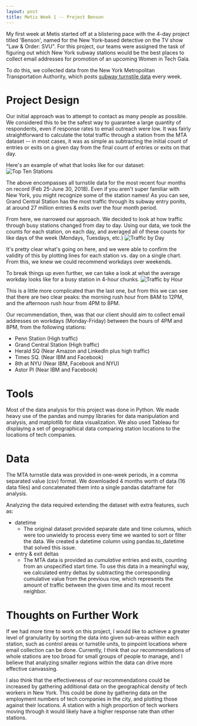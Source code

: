 ```yaml
---
layout: post
title: Metis Week 1 -- Project Benson
---
```


My first week at Metis started off at a blistering pace with the 4-day project titled 'Benson', named for the New York-based detective on the TV show "Law & Order: SVU". For this project, our teams were assigned the task of figuring out which New York subway stations would be the best places to collect email addresses for promotion of an upcoming Women in Tech Gala.

To do this, we collected data from the New York Metropolitan Transportation Authority, which posts [subway turnstile data](http://web.mta.info/developers/turnstile.html) every week.

# Project Design
Our initial approach was to attempt to contact as many people as possible. We considered this to be the safest way to guarantee a large quantity of respondents, even if response rates to email outreach were low. It was fairly straightforward to calculate the total traffic through a station from the MTA dataset -- in most cases, it was as simple as subtracting the initial count of entries or exits on a given day from the final count of entries or exits on that day.

Here's an example of what that looks like for our dataset:
![Top Ten Stations](https://i.imgur.com/JI4iYLy.png)

The above encompasses all turnstile data for the most recent four months on record (Feb 25-June 30, 2018). Even if you aren't super familiar with New York, you might recognize some of the station names! As you can see, Grand Central Station has the most traffic through its subway entry ponits, at around 27 million entries & exits over the four month period.

From here, we narrowed our approach. We decided to look at how traffic through busy stations changed from day to day. Using our data, we took the counts for each station, on each day, and averaged all of these counts for like days of the week (Mondays, Tuesdays, etc.)
![Traffic by Day](https://i.imgur.com/0oEnrPH.png)

It's pretty clear what's going on here, and we were able to confirm the validity of this by plotting lines for each station vs. day on a single chart. From this, we knew we could recommend workdays over weekends.

To break things up even further, we can take a look at what the average workday looks like for a busy station in 4-hour chunks.
![Traffic by Hour](https://i.imgur.com/eyNZ0tF.png)

This is a little more complicated than the last one, but from this we can see that there are two clear peaks: the morning rush hour from 8AM to 12PM, and the afternoon rush hour from 4PM to 8PM.

Our recommendation, then, was that our client should aim to collect email addresses on workdays (Monday-Friday) between the hours of 4PM and 8PM, from the following stations:
* Penn Station (High traffic)
* Grand Central Station (High traffic)
* Herald SQ (Near Amazon and LinkedIn plus high traffic) 
* Times SQ. (Near IBM and Facebook)
* 8th at NYU  (Near IBM, Facebook and NYU)
* Astor Pl  (Near IBM and Facebook)

# Tools
Most of the data analysis for this project was done in Python. We made heavy use of the pandas and numpy libraries for data manipulation and analysis, and matplotlib for data visualization. We also used Tableau for displaying a set of geographical data comparing station locations to the locations of tech companies.

# Data
The MTA turnstile data was provided in one-week periods, in a comma separated value (csv) format. We downloaded 4 months worth of data (16 data files) and concatenated them into a single pandas dataframe for analysis.

Analyzing the data required extending the dataset with extra features, such as:
* datetime
  * The original dataset provided separate date and time columns, which were too unwieldy to process every time we wanted to sort or filter the data. We created a datetime column using pandas.to_datetime that solved this issue.
* entry & exit deltas
  * The MTA data is provided as *cumulative* entries and exits, counting from an unspecified start time. To use this data in a meaningful way, we calculated entry deltas by subtracting the corresponding cumulative value from the previous row, which represents the amount of traffic between the given time and its most recent neighbor.

# Thoughts on Further Work
If we had more time to work on this project, I would like to achieve a greater level of granularity by sorting the data into given sub-areas within each station, such as control areas or turnstile units, to pinpoint locations where email collection can be done. Currently, I think that our recommendations of whole stations are too broad for small groups of people to manage, and I believe that analyzing smaller regions within the data can drive more effective canvassing.

I also think that the effectiveness of our recommendations could be increased by gathering additional data on the geographical density of tech workers in New York. This could be done by gathering data on the employment numbers of tech companies in the city, and plotting those against their locations. A station with a high proportion of tech workers moving through it would likely have a higher response rate than other stations.
